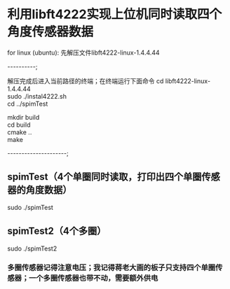 # 利用libft4222实现上位机同时读取四个角度传感器数据

for linux (ubuntu):
    先解压文件libft4222-linux-1.4.4.44  

----------;

解压完成后进入当前路径的终端；在终端运行下面命令
cd libft4222-linux-1.4.4.44  
sudo ./instal4222.sh  
cd ../spimTest  

mkdir build  
cd build  
cmake ..  
make  

 

---------------------;

## spimTest（4个单圈同时读取，打印出四个单圈传感器的角度数据）

sudo ./spimTest 

## spimTest2（4个多圈）

sudo ./spimTest2 

### 多圈传感器记得注意电压；我记得蒋老大画的板子只支持四个单圈传感器；一个多圈传感器也带不动，需要额外供电  
